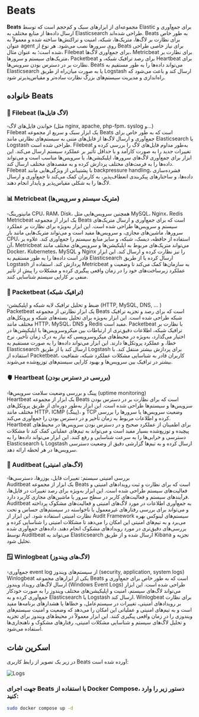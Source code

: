 # Beats

**Beats** مجموعه‌ای از ابزارهای سبک و کم‌حجم است که توسط Elastic برای جمع‌آوری و ارسال داده‌ها از منابع مختلف به Elasticsearch طراحی شده‌اند. Beats به طور خاص برای نظارت بر لاگ‌ها، متریک‌ها، شبکه، امنیت و تراکنش‌ها ساخته شده و معمولاً به عنوان agent روی سرورها نصب می‌شود. هر نوع از Beats برای نیاز خاصی طراحی شده است؛ به عنوان مثال، Filebeat برای جمع‌آوری لاگ‌ها، Metricbeat برای نظارت بر متریک‌های سیستم و سرورها، Packetbeat برای رصد ترافیک شبکه، و Heartbeat برای نظارت بر در دسترس بودن سرویس‌ها. Beats می‌تواند داده‌ها را به طور مستقیم به Elasticsearch یا به صورت میان‌راه از طریق Logstash ارسال کند و باعث می‌شود که راه‌اندازی و مدیریت سیستم‌های بزرگ نظارت ساده‌تر و مقیاس‌پذیرتر شود.

## خانواده Beats

### 📄 Filebeat (لاگ فایل‌ها)
▫️خواندن فایل‌های لاگ (مثل nginx, apache, php-fpm، syslog و...)  
Filebeat یک ابزار سبک و سریع از مجموعه Beats است که به طور خاص برای جمع‌آوری و ارسال لاگ‌ها از فایل‌های متنی به سیستم‌های نظارتی مانند Elasticsearch یا Logstash طراحی شده است. Filebeat به‌طور مداوم فایل‌های لاگ را بررسی کرده و تغییرات جدید را به صورت کارآمد و با حداقل تأثیر بر عملکرد سیستم ارسال می‌کند. این ابزار برای جمع‌آوری لاگ‌های سرورها، اپلیکیشن‌ها، یا سرویس‌ها مناسب است و می‌تواند داده‌ها را به فرمت‌های مختلف پردازش کرده و به مقصدهای مختلف ارسال کند. Filebeat با پشتیبانی از ویژگی‌هایی مانند backpressure handling، فشرده‌سازی داده‌ها، و ساختارهای پیکربندی انعطاف‌پذیر، به کاربران کمک می‌کند تا جمع‌آوری و ارسال لاگ‌ها را به شکلی مقیاس‌پذیر و پایدار انجام دهند.

### 📊 Metricbeat (متریک سیستم و سرویس‌ها)
▫️مانیتورینگ CPU، RAM، Disk، همچنین سرویس‌هایی مثل MySQL، Nginx، Redis  
Metricbeat یک ابزار از مجموعه Beats است که برای جمع‌آوری و ارسال متریک‌های سیستم و سرویس‌ها طراحی شده است. این ابزار به‌ویژه برای نظارت بر عملکرد سرورها، ماشین‌های مجازی، و سرویس‌ها مفید است و می‌تواند متریک‌هایی مانند بار CPU، استفاده از حافظه، دیسک، شبکه، و سایر منابع سیستم را جمع‌آوری کند. علاوه بر آن، Metricbeat می‌تواند متریک‌های مربوط به اپلیکیشن‌ها و سرویس‌های مختلف مانند Docker، Kubernetes، MySQL و Nginx را نیز نظارت کرده و ارسال کند. این ابزار قادر است داده‌ها را به طور مستقیم به Elasticsearch ارسال کرده یا از طریق Logstash پردازش کند. استفاده از Metricbeat به سازمان‌ها کمک می‌کند تا وضعیت و عملکرد زیرساخت‌های خود را در زمان واقعی پیگیری کرده و مشکلات را پیش از تأثیر منفی بر کارایی سیستم شناسایی کنند.

### 📡 Packetbeat (ترافیک شبکه)
▫️ضبط و تحلیل ترافیک لایه شبکه و اپلیکیشن (HTTP, MySQL, DNS, ... )  
Packetbeat یک ابزار نظارتی از مجموعه Beats است که برای رصد و تجزیه ترافیک شبکه طراحی شده است. این ابزار به‌ویژه برای تحلیل بسته‌های شبکه و پروتکل‌های مختلف مانند HTTP، MySQL، DNS و Redis مفید است. Packetbeat با نظارت بر ترافیک شبکه، اطلاعات دقیق‌تری از ارتباطات بین میکروسرویس‌ها یا اپلیکیشن‌ها در اختیار می‌گذارد، به‌ویژه در محیط‌های میکروسرویسی که نیاز به درک زمان تأخیر، نرخ خطا، و عملکرد پروتکل‌ها دارند. این ابزار می‌تواند داده‌ها را به صورت مستقیم به Elasticsearch ارسال کند یا از طریق Logstash برای پردازش بیشتر منتقل کند. با استفاده از Packetbeat، کاربران قادر به شناسایی مشکلات عملکرد شبکه، شفافیت بیشتر در ترافیک بین سرویس‌ها و بهبود کارایی سیستم‌های توزیع‌شده می‌شوند.

### 🫀 Heartbeat (بررسی در دسترس بودن)
▫️پینگ و بررسی وضعیت سلامت سرویس‌ها (uptime monitoring)  
Heartbeat یک ابزار از مجموعه Beats است که برای نظارت بر در دسترس بودن سرویس‌ها و سیستم‌ها طراحی شده است. این ابزار به‌طور دوره‌ای از طریق پروتکل‌های مختلف مانند HTTP، ICMP (پینگ)، و TCP وضعیت سرویس‌ها یا سرورها را بررسی کرده و اطلاعات مربوط به زمان تأخیر و در دسترس بودن را جمع‌آوری می‌کند. Heartbeat برای اطمینان از عملکرد صحیح و در دسترس بودن سرویس‌ها در محیط‌های پیچیده و توزیع‌شده بسیار مفید است و می‌تواند به تیم‌های عملیاتی کمک کند تا مشکلات دسترسی و خرابی‌ها را به سرعت شناسایی و رفع کنند. این ابزار می‌تواند داده‌ها را به Elasticsearch یا Logstash ارسال کرده و به تیم‌ها گزارشی دقیق از وضعیت دسترسی سرویس‌ها در هر لحظه ارائه دهد.

### 🔐 Auditbeat (لاگ‌های امنیتی)
▫️بررسی امنیتی سیستم: تغییرات فایل، یوزرها، دسترسی‌ها  
Auditbeat یک ابزار از مجموعه Beats است که برای نظارت و ثبت رویدادهای امنیتی و فعالیت‌های سیستم طراحی شده است. این ابزار به‌ویژه برای رصد تغییرات در فایل‌ها، فرآیندهای سیستم و فعالیت‌های کاربر در سطح سرور یا ماشین‌های مجازی کاربرد دارد. Auditbeat به جمع‌آوری اطلاعات در مورد لاگ‌های امنیتی و فعالیت‌های مشکوک پرداخته و می‌تواند برای بررسی رفتارهای غیرمعمول یا ناخواسته در سیستم‌های حساس و تحت نظارت امنیتی استفاده شود. این ابزار از Audit Framework سیستم‌های لینوکس بهره می‌برد و به تیم‌های امنیتی این امکان را می‌دهد تا مشکلات امنیتی را شناسایی کرده و بررسی‌های دقیق‌تری در مورد رویدادهای مشکوک انجام دهند. داده‌های جمع‌آوری شده توسط Auditbeat می‌تواند به Elasticsearch ارسال شده و از طریق Kibana تجزیه و تحلیل شود.

### 🪟 Winlogbeat (لاگ‌های ویندوز)
▫️جمع‌آوری event log از سیستم‌های ویندوز (security, application, system logs)  
Winlogbeat یکی از ابزارهای مجموعه Beats است که به طور خاص برای جمع‌آوری و ارسال لاگ‌های رویداد ویندوز (Windows Event Logs) طراحی شده است. این ابزار می‌تواند لاگ‌های سیستم، امنیت و اپلیکیشن‌های مختلف ویندوز را به صورت خودکار جمع‌آوری کرده و به Elasticsearch یا Logstash ارسال کند. Winlogbeat برای نظارت بر رویدادهای امنیتی، تغییرات در سیستم‌عامل، و خطاها یا هشدارهای برنامه‌ها مفید است و به تیم‌های امنیتی و عملیاتی این امکان را می‌دهد که وضعیت و امنیت سیستم‌های ویندوزی را در زمان واقعی پیگیری کنند. این ابزار معمولاً در محیط‌های ویندوز برای تجزیه و تحلیل لاگ‌های سیستم و شناسایی مشکلات امنیتی، رفتارهای مشکوک و ناهنجاری‌ها استفاده می‌شود.

## اسکرین شات

در زیر یک تصویر از رابط کاربری Beats آورده شده است:

![Logs](../../img/logs.png)

### جهت اجرای Beats با استفاده از Docker Compose، دستور زیر را وارد کنید:

```bash
sudo docker compose up -d
```


